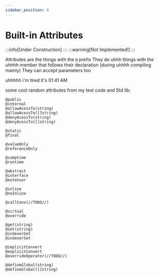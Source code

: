 ```yaml
---
sidebar_position: 8
---
```


# Built-in Attributes

:::info[Under Construction]
:::
:::warning[Not Implemented!]
:::

Attributes are the things with the `@` prefix
They do uhhh things with the uhhhh member that follows their declaration (during uhhhh compiling mainly)
They can accept parameters too

uhhhhh i'm tired it's 01:41 AM

some cool random attributes from my test code and Std lib:
```
@public
@internal
@allowAcessTo(string)
@allowAcessTo([]string)
@denyAcessTo(string)
@denyAcessTo([]string)

@static
@final

@valueOnly
@referenceOnly

@comptime
@runtime

@abstract
@interface
@extensor

@inline
@noInline

@callConv(//TODO//)

@virtual
@override

@get(string)
@set(string)
@indexerGet
@indexerSet

@implicitConvert
@explicitConvert
@overrideOperator(//TODO//)

@defineGlobal(string)
@defineGlobal([]string)
```
